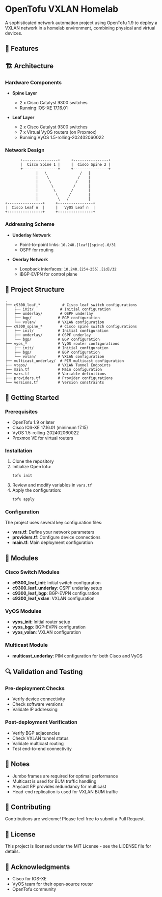 # OpenTofu VXLAN Homelab

A sophisticated network automation project using OpenTofu 1.9 to deploy a VXLAN network in a homelab environment, combining physical and virtual devices.

## 🌟 Features


## 🏗️ Architecture

### Hardware Components
- **Spine Layer**
  - 2 x Cisco Catalyst 9300 switches
  - Running IOS-XE 17.16.01

- **Leaf Layer**
  - 2 x Cisco Catalyst 9300 switches
  - 7 x Virtual VyOS routers (on Proxmox)
  - Running VyOS 1.5-rolling-202402060022

### Network Design
```
       +----------------+     +----------------+
       |  Cisco Spine 1 |     |  Cisco Spine 2 |
       +----------------+     +----------------+
              |   \               /   |
              |    \             /    |
              |     \           /     |
              |      \         /      |
              |       \       /       |
              |        \     /        |
              |         \   /         |
+----------------+     +----------------+
|  Cisco Leaf n  |     |   VyOS Leaf n  |
+----------------+     +----------------+
```

### Addressing Scheme
- **Underlay Network**
  - Point-to-point links: `10.240.[leaf][spine].0/31`
  - OSPF for routing

- **Overlay Network**
  - Loopback interfaces: `10.240.[254-255].[id]/32`
  - iBGP-EVPN for control plane

## 📁 Project Structure

```
.
├── c9300_leaf_*          # Cisco leaf switch configurations
│   ├── init/            # Initial configuration
│   ├── underlay/        # OSPF underlay
│   ├── bgp/            # BGP configuration
│   └── vxlan/          # VXLAN configuration
├── c9300_spine_*        # Cisco spine switch configurations
│   ├── init/           # Initial configuration
│   ├── underlay/       # OSPF underlay
│   └── bgp/            # BGP configuration
├── vyos_*              # VyOS router configurations
│   ├── init/           # Initial configuration
│   ├── bgp/            # BGP configuration
│   └── vxlan/          # VXLAN configuration
├── multicast_underlay/  # PIM multicast configuration
├── vteps/              # VXLAN Tunnel Endpoints
├── main.tf             # Main configuration
├── vars.tf             # Variable definitions
├── providers.tf        # Provider configurations
└── versions.tf         # Version constraints
```

## 🚀 Getting Started

### Prerequisites
- OpenTofu 1.9 or later
- Cisco IOS-XE 17.16.01 (minimum 17.15)
- VyOS 1.5-rolling-202402060022
- Proxmox VE for virtual routers

### Installation
1. Clone the repository
2. Initialize OpenTofu:
   ```bash
   tofu init
   ```
3. Review and modify variables in `vars.tf`
4. Apply the configuration:
   ```bash
   tofu apply
   ```

### Configuration
The project uses several key configuration files:

- **vars.tf**: Define your network parameters
- **providers.tf**: Configure device connections
- **main.tf**: Main deployment configuration

## 🔧 Modules

### Cisco Switch Modules
- **c9300_leaf_init**: Initial switch configuration
- **c9300_leaf_underlay**: OSPF underlay setup
- **c9300_leaf_bgp**: BGP-EVPN configuration
- **c9300_leaf_vxlan**: VXLAN configuration

### VyOS Modules
- **vyos_init**: Initial router setup
- **vyos_bgp**: BGP-EVPN configuration
- **vyos_vxlan**: VXLAN configuration

### Multicast Module
- **multicast_underlay**: PIM configuration for both Cisco and VyOS

## 🔍 Validation and Testing

### Pre-deployment Checks
- Verify device connectivity
- Check software versions
- Validate IP addressing

### Post-deployment Verification
- Verify BGP adjacencies
- Check VXLAN tunnel status
- Validate multicast routing
- Test end-to-end connectivity

## 📝 Notes

- Jumbo frames are required for optimal performance
- Multicast is used for BUM traffic handling
- Anycast RP provides redundancy for multicast
- Head-end replication is used for VXLAN BUM traffic

## 🤝 Contributing

Contributions are welcome! Please feel free to submit a Pull Request.

## 📄 License

This project is licensed under the MIT License - see the LICENSE file for details.

## 🙏 Acknowledgments

- Cisco for IOS-XE
- VyOS team for their open-source router
- OpenTofu community
